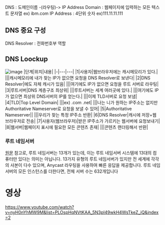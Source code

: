 DNS : 도메인이름 -(라우팅)-> IP Address
Domain : 웹페이지에 입력하는 모든 텍스트 문자열 ex) ibm.com
IP Address : 4단위 숫자 ex)111.11.11.111

## DNS 중요 구성
DNS Resolver : 전화번호부 역할

## DNS Loockup
![image](https://user-images.githubusercontent.com/49274191/177225830-7f15827e-ed98-4503-a0ce-1b2e1214cf8a.png)
|단계|위치|내용|
|-|---|---|
|1|사용자|웹브라우저에는 캐시메모리가 있다.|
|||캐시메모리에 내가 찾는 IP가 없으면 요청을 DNS Resolver로 보낸다|
|2|DNS Resolver|에도 자체 캐시가 있음|
|||여기에도 IP가 없으면 요청을 루트 서버로 라우팅|
|3|루트서버|DNS 계층구조 최상위|
|||루트서버는 세계 여러곳에 있다.|
|||여기에도 IP가 없으면 최상위 DNS서버의 IP를 얻는다.|
|||이제 TLD서버로 요청 보냄|
|4|TLD|Top Level Domain|
|||ex) .com .net|
|||나는 니가 원하는 IP주소는 없지만 Authoritative Nameserver로 요청을 보낼 수 있어|
|5|Authoritative Nameserver||
|||우리가 찾는 특정 IP주소 반환|
|6|DNS Resolver|캐시에 저장+웹브라우저로 전송|
|7|사용자(웹브라우저)|받은 IP주소가 가르키는 웹서버에 요청보내기|
|8|웹서버|웹페이지 표시에 필요한 모든 콘텐츠 존재|
|||콘텐츠 랜더링해서 반환|


### 루트 네임서버
[원문](https://www.cloudflare.com/learning/cdn/glossary/anycast-network/)
참고로, 루트 네임서버는 13개가 있는데, 이는 루트 네임서버 시스템에 13대의 컴퓨터만 있다는 의미는 아닙니다. 13가지 유형의 루트 네임서버가 있지만 전 세계에 각각의 사본이 다수 있으며, Anycast 라우팅을 사용하여 빠른 응답을 제공합니다. 루트 네임서버의 모든 인스턴스를 더한다면, 전체 서버 수는 632개입니다

# 영상
https://www.youtube.com/watch?v=nyH0nYhMW9M&list=PLOspHqNVtKAA_5N3pI49wkH4WsTkeZ_iQ&index=2
